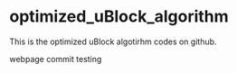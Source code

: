 # optimized_uBlock_algorithm

This is the optimized uBlock algotirhm codes on github.

webpage commit testing
